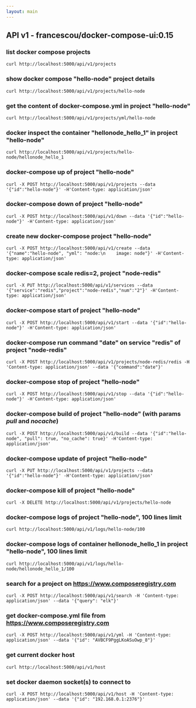 ```yaml
---
layout: main
---
```


## API v1 - francescou/docker-compose-ui:0.15

### list docker compose projects

    curl http://localhost:5000/api/v1/projects

### show docker compose "hello-node" project details

    curl http://localhost:5000/api/v1/projects/hello-node

### get the content of docker-compose.yml in project "hello-node"

    curl http://localhost:5000/api/v1/projects/yml/hello-node

### docker inspect the container "hellonode_hello_1" in project "hello-node"

    curl http://localhost:5000/api/v1/projects/hello-node/hellonode_hello_1

### docker-compose up of project "hello-node"

    curl -X POST http://localhost:5000/api/v1/projects --data '{"id":"hello-node"}' -H'Content-type: application/json'

### docker-compose down of project "hello-node"

    curl -X POST http://localhost:5000/api/v1/down --data '{"id":"hello-node"}' -H'Content-type: application/json'

### create new docker-compose project "hello-node"

    curl -X POST http://localhost:5000/api/v1/create --data '{"name":"hello-node", "yml": "node:\n    image: node"}' -H'Content-type: application/json'

### docker-compose scale redis=2, project "node-redis"

    curl -X PUT http://localhost:5000/api/v1/services --data '{"service":"redis","project":"node-redis","num":"2"}' -H'Content-type: application/json'

### docker-compose start of project "hello-node"

    curl -X POST http://localhost:5000/api/v1/start --data '{"id":"hello-node"}' -H'Content-type: application/json'

### docker-compose run command "date" on service "redis" of project "node-redis"

    curl -X POST http://localhost:5000/api/v1/projects/node-redis/redis -H 'Content-type: application/json' --data '{"command":"date"}'


### docker-compose stop of project "hello-node"

    curl -X POST http://localhost:5000/api/v1/stop --data '{"id":"hello-node"}' -H'Content-type: application/json'

### docker-compose build of project "hello-node" (with params _pull_ and _nocache_)

    curl -X POST http://localhost:5000/api/v1/build --data '{"id":"hello-node", "pull": true, "no_cache": true}' -H'Content-type: application/json'

### docker-compose update of project "hello-node"

    curl -X PUT http://localhost:5000/api/v1/projects --data '{"id":"hello-node"}' -H'Content-type: application/json'

### docker-compose kill of project "hello-node"

    curl -X DELETE http://localhost:5000/api/v1/projects/hello-node

### docker-compose logs of project "hello-node", 100 lines limit

    curl http://localhost:5000/api/v1/logs/hello-node/100

### docker-compose logs of container hellonode_hello_1 in project "hello-node", 100 lines limit

    curl http://localhost:5000/api/v1/logs/hello-node/hellonode_hello_1/100

### search for a project on <https://www.composeregistry.com>

    curl -X POST http://localhost:5000/api/v1/search -H 'Content-type: application/json' --data '{"query": "elk"}'

### get docker-compose.yml file from <https://www.composeregistry.com>

    curl -X POST http://localhost:5000/api/v1/yml -H 'Content-type: application/json' --data '{"id": "AVBCF9PggLKoASuOwp_8"}'


### get current docker host

    curl http://localhost:5000/api/v1/host

### set docker daemon socket(s) to connect to

    curl -X POST http://localhost:5000/api/v1/host -H 'Content-type: application/json' --data '{"id": "192.168.0.1:2376"}'

